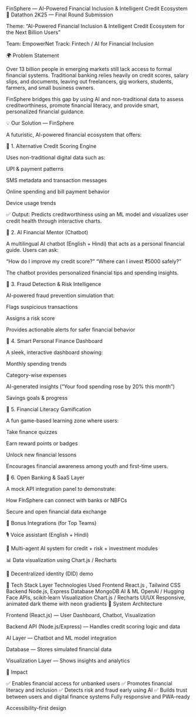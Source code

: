 FinSphere — AI-Powered Financial Inclusion & Intelligent Credit Ecosystem
🚀 Datathon 2K25 — Final Round Submission

Theme: “AI-Powered Financial Inclusion & Intelligent Credit Ecosystem for the Next Billion Users”

Team: EmpowerNet
Track: Fintech / AI for Financial Inclusion

🌍 Problem Statement

Over 13 billion people in emerging markets still lack access to formal financial systems.
Traditional banking relies heavily on credit scores, salary slips, and documents, leaving out freelancers, gig workers, students, farmers, and small business owners.

FinSphere bridges this gap by using AI and non-traditional data to assess creditworthiness, promote financial literacy, and provide smart, personalized financial guidance.

💡 Our Solution — FinSphere

A futuristic, AI-powered financial ecosystem that offers:

🔹 1. Alternative Credit Scoring Engine

Uses non-traditional digital data such as:

UPI & payment patterns

SMS metadata and transaction messages

Online spending and bill payment behavior

Device usage trends

✅ Output: Predicts creditworthiness using an ML model and visualizes user credit health through interactive charts.

🔹 2. AI Financial Mentor (Chatbot)

A multilingual AI chatbot (English + Hindi) that acts as a personal financial guide.
Users can ask:

“How do I improve my credit score?”
“Where can I invest ₹5000 safely?”

The chatbot provides personalized financial tips and spending insights.

🔹 3. Fraud Detection & Risk Intelligence

AI-powered fraud prevention simulation that:

Flags suspicious transactions

Assigns a risk score

Provides actionable alerts for safer financial behavior

🔹 4. Smart Personal Finance Dashboard

A sleek, interactive dashboard showing:

Monthly spending trends

Category-wise expenses

AI-generated insights (“Your food spending rose by 20% this month”)

Savings goals & progress

🔹 5. Financial Literacy Gamification

A fun game-based learning zone where users:

Take finance quizzes

Earn reward points or badges

Unlock new financial lessons

Encourages financial awareness among youth and first-time users.

🔹 6. Open Banking & SaaS Layer

A mock API integration panel to demonstrate:

How FinSphere can connect with banks or NBFCs

Secure and open financial data exchange

🧠 Bonus Integrations (for Top Teams)

🎙️ Voice assistant (English + Hindi)

🤖 Multi-agent AI system for credit + risk + investment modules

📊 Data visualization using Chart.js / Recharts

🪪 Decentralized identity (DID) demo

🧰 Tech Stack
Layer	Technologies Used
Frontend	React.js , Tailwind CSS
Backend	Node.js, Express
Database	MongoDB 
AI & ML	OpenAI / Hugging Face APIs, scikit-learn 
Visualization	Chart.js / Recharts
UI/UX	Responsive, animated dark theme with neon gradients
🧩 System Architecture

Frontend (React.js) — User Dashboard, Chatbot, Visualization

Backend API (Node.js/Express) — Handles credit scoring logic and data

AI Layer — Chatbot and ML model integration

Database — Stores simulated financial data

Visualization Layer — Shows insights and analytics

🏁 Impact

✅ Enables financial access for unbanked users
✅ Promotes financial literacy and inclusion
✅ Detects risk and fraud early using AI
✅ Builds trust between users and digital finance systems
Fully responsive and PWA-ready

Accessibility-first design
